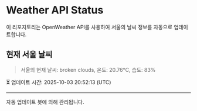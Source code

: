 
# Weather API Status

이 리포지토리는 OpenWeather API를 사용하여 서울의 날씨 정보를 자동으로 업데이트합니다.

## 현재 서울 날씨
> 서울의 현재 날씨: broken clouds, 온도: 20.76°C, 습도: 83%

⏳ 업데이트 시간: 2025-10-03 20:52:13 (UTC)

---
자동 업데이트 봇에 의해 관리됩니다.
